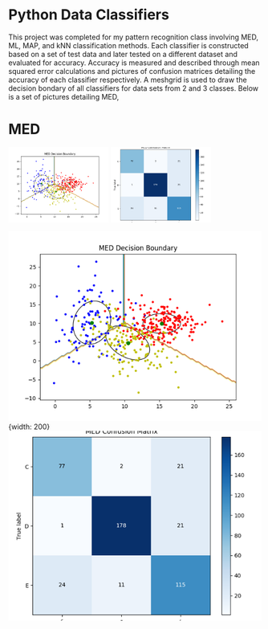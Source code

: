 # Python Data Classifiers 

This project was completed for my pattern recognition class involving MED, ML, MAP, and kNN classification methods. Each classifier is constructed based on a set of test data and later tested on a different dataset and evaluated for accuracy. Accuracy is measured and described through mean squared error calculations and pictures of confusion matrices detailing the accuracy of each classifier respectively. A meshgrid is used to draw the decision bondary of all classifiers for data sets from 2 and 3 classes. Below is a set of pictures detailing MED,

# MED

<img src="https://github.com/KaramDanial458/python_cluster_classification/blob/main/lab1/image/decision_boundary/MED_decision_boundary_3classes.png" alt="drawing01" width="200"/>
<img src="https://github.com/KaramDanial458/python_cluster_classification/blob/main/lab1/image/confusion_matrice/MED_confusion_3classes.png" alt="drawing2" width="200"/>

![](https://github.com/KaramDanial458/python_cluster_classification/blob/main/lab1/image/decision_boundary/MED_decision_boundary_3classes.png){width: 200} ![](https://github.com/KaramDanial458/python_cluster_classification/blob/main/lab1/image/confusion_matrice/MED_confusion_3classes.png)
